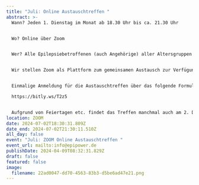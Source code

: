```yaml
---
title: "Juli: Online Austauschtreffen "
abstract: >-
  Wann? Jeden 1. Dienstag im Monat ab 18.30 Uhr bis ca. 21.30 Uhr 


  Wo? Online über Zoom


  Wer? Alle Epilepsiebetroffenen (auch Angehörige) aller Altersgruppen


  Wir stellen Zoom als Plattform zum gemeinsamen Austausch zur Verfügung. Die Teilnehmer können in themenspezifische Breakoutsessions, um über alle verschiedenen Themen rund um Epilepsie, aber auch Privates zu diskutieren. Wir haben eine sehr lockere Atmosphäre und jeder kann kommen und gehen, wie es persönlich am angenehmsten ist.


  Einmalige Anmeldung für die Austauschtreffen über das folgende Formular:

  https://bitly.ws/T2z5


  Aufgrund von Feiertagen etc. findet das Treffen manchmal auch am 2. Dienstag statt. Das kann aber den jeweiligen Treffen unter Events entnommen werden.
location: ZOOM
date: 2024-07-02T18:30:31.809Z
date_end: 2024-07-02T21:30:11.510Z
all_day: false
event: "Juli: ZOOM Online Austauschtreffen "
event_url: mailto:info@epipower.de
publishDate: 2024-04-09T08:32:31.829Z
draft: false
featured: false
image:
  filename: 22ad0047-dd70-4563-83b3-d5be6ad47e21.png
---
```

